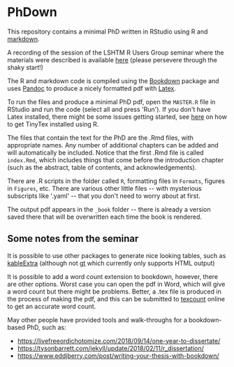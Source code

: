 # PhDown

This repository contains a minimal PhD written in RStudio using R and [markdown](https://www.markdownguide.org). 

A recording of the session of the LSHTM R Users Group seminar where the materials were described is available [here](https://drive.google.com/open?id=1YCeZEOI6Tq1axQvradJ0ZF4Li1AGJfEb) (please persevere through the shaky start!)

The R and markdown code is compiled using the [Bookdown](https://bookdown.org) package and uses [Pandoc](https://pandoc.org) to produce a nicely formatted pdf with [Latex](https://www.latex-project.org). 

To run the files and produce a minimal PhD pdf, open the `MASTER.R` file in RStudio and run the code (select all and press 'Run'). If you don't have Latex installed, there might be some issues getting started, see [here](https://yihui.org/tinytex/) on how to get TinyTex installed using R.

The files that contain the text for the PhD are the .Rmd files, with appropriate names. Any number of additional chapters can be added and will automatically be included. Notice that the first .Rmd file is called `index.Rmd`, which includes things that come before the introduction chapter (such as the abstract, table of contents, and acknowledgements). 

There are .R scripts in the folder called `R`, formatting files in `Formats`, figures in `Figures`, etc. There are various other little files -- with mysterious subscripts like '.yaml' -- that you don't need to worry about at first. 

The output pdf appears in the `_book` folder -- there is already a version saved there that will be overwritten each time the book is rendered. 

## Some notes from the seminar 

It is possible to use other packages to generate nice looking tables, such as [kableExtra](https://cran.r-project.org/web/packages/kableExtra/vignettes/awesome_table_in_html.html) (although not [gt](https://gt.rstudio.com) which currently only supports HTML output) 

It is possible to add a word count extension to bookdown, however, there are other options. Worst case you can open the pdf in Word, which will give a word count but there might be problems. Better, a .tex file is produced in the process of making the pdf, and this can be submitted to [texcount](https://app.uio.no/ifi/texcount/online.php) online to get an accurate word count. 

May other people have provided tools and walk-throughs for a bookdown-based PhD, such as:

- https://livefreeordichotomize.com/2018/09/14/one-year-to-dissertate/
- https://tysonbarrett.com/jekyll/update/2018/02/11/r_dissertation/ 
- https://www.eddjberry.com/post/writing-your-thesis-with-bookdown/ 




